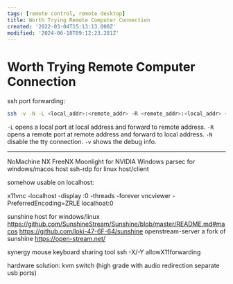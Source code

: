 ```yaml
---
tags: [remote control, remote desktop]
title: Worth Trying Remote Computer Connection
created: '2022-03-04T15:13:13.000Z'
modified: '2024-06-18T09:12:23.281Z'
---
```


# Worth Trying Remote Computer Connection

ssh port forwarding:

```bash
ssh -v -N -L <local_addr>:<remote_addr> -R <remote_addr>:<local_addr> <user>@<remote_host>
```

`-L` opens a local port at local address and forward to remote address. `-R` opens a remote port at remote address and forward to local address. `-N` disable the tty connection. `-v` shows the debug info.

---

NoMachine NX
FreeNX
Moonlight for NVIDIA Windows
parsec for windows/macos host
ssh-rdp for linux host/client

somehow usable on localhost:

x11vnc -localhost -display :0 -threads -forever
vncviewer -PreferredEncoding=ZRLE localhoat:0

sunshine host for windows/linux
https://github.com/SunshineStream/Sunshine/blob/master/README.md#macos
https://github.com/loki-47-6F-64/sunshine
openstream-server a fork of sunshine
https://open-stream.net/

synergy mouse keyboard sharing tool
ssh -X/-Y allowX11forwarding

hardware solution: kvm switch (high grade with audio redirection separate usb ports)
